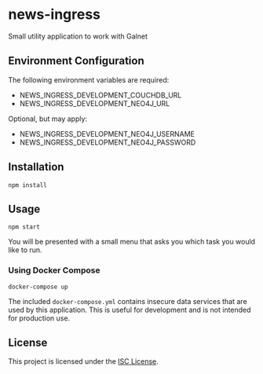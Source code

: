 # news-ingress

Small utility application to work with Galnet

## Environment Configuration

The following environment variables are required:

* NEWS_INGRESS_DEVELOPMENT_COUCHDB_URL
* NEWS_INGRESS_DEVELOPMENT_NEO4J_URL

Optional, but may apply:

* NEWS_INGRESS_DEVELOPMENT_NEO4J_USERNAME
* NEWS_INGRESS_DEVELOPMENT_NEO4J_PASSWORD

## Installation

```
npm install
```

## Usage

```
npm start
```

You will be presented with a small menu that asks you which task you would like
to run.

### Using Docker Compose

```
docker-compose up
```

The included `docker-compose.yml` contains insecure data services that are used
by this application. This is useful for development and is not intended for
production use.

## License

This project is licensed under the [ISC License](LICENSE).
